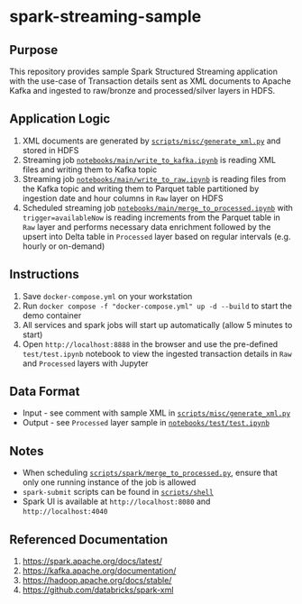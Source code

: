 # spark-streaming-sample

## Purpose
This repository provides sample Spark Structured Streaming application with the use-case of Transaction details sent as XML documents to Apache Kafka and ingested to raw/bronze and processed/silver layers in HDFS.

## Application Logic
1. XML documents are generated by [`scripts/misc/generate_xml.py`](scripts/misc/generate_xml.py) and stored in HDFS
2. Streaming job [`notebooks/main/write_to_kafka.ipynb`](notebooks/main/write_to_kafka.ipynb) is reading XML files and writing them to Kafka topic
3. Streaming job [`notebooks/main/write_to_raw.ipynb`](notebooks/main/write_to_raw.ipynb) is reading files from the Kafka topic and writing them to Parquet table partitioned by ingestion date and hour columns in `Raw` layer on HDFS
4. Scheduled streaming job [`notebooks/main/merge_to_processed.ipynb`](notebooks/main/merge_to_processed.ipynb) with `trigger=availableNow` is reading increments from the Parquet table in `Raw` layer and performs necessary data enrichment followed by the upsert into Delta table in `Processed` layer based on regular intervals (e.g. hourly or on-demand)

## Instructions
1. Save `docker-compose.yml` on your workstation
2. Run `docker compose -f "docker-compose.yml" up -d --build` to start the demo container
3. All services and spark jobs will start up automatically (allow 5 minutes to start)
4. Open `http://localhost:8888` in the browser and use the pre-defined `test/test.ipynb` notebook to view the ingested transaction details in `Raw` and `Processed` layers with Jupyter

## Data Format
* Input - see comment with sample XML in [`scripts/misc/generate_xml.py`](scripts/misc/generate_xml.py)
* Output - see `Processed` layer sample in [`notebooks/test/test.ipynb`](notebooks/test/test.ipynb)

## Notes
* When scheduling [`scripts/spark/merge_to_processed.py`](scripts/spark/merge_to_processed.py), ensure that only one running instance of the job is allowed
* `spark-submit` scripts can be found in [`scripts/shell`](scripts/shell)
* Spark UI is available at `http://localhost:8080` and `http://localhost:4040`

## Referenced Documentation
1. https://spark.apache.org/docs/latest/
2. https://kafka.apache.org/documentation/
3. https://hadoop.apache.org/docs/stable/
4. https://github.com/databricks/spark-xml
